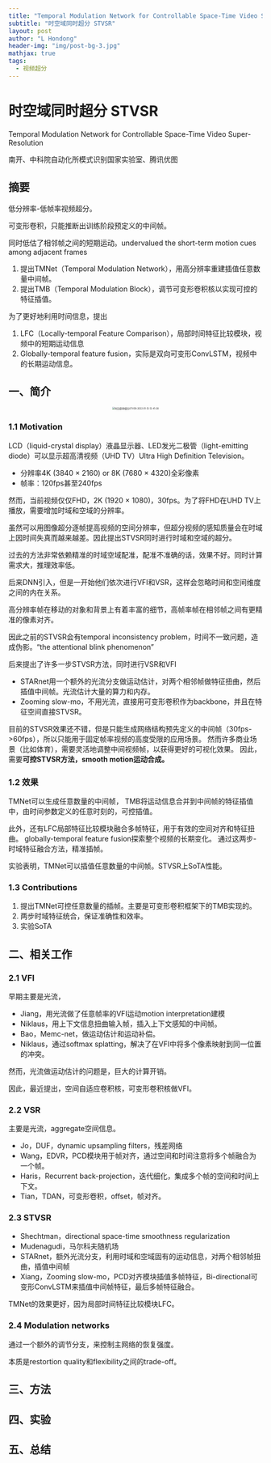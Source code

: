 ```yaml
---
title: "Temporal Modulation Network for Controllable Space-Time Video Super-Resolution"
subtitle: "时空域同时超分 STVSR"
layout: post
author: "L Hondong"
header-img: "img/post-bg-3.jpg"
mathjax: true
tags:
  - 视频超分
---
```


# 时空域同时超分 STVSR

Temporal Modulation Network for Controllable Space-Time Video Super-Resolution

南开、中科院自动化所模式识别国家实验室、腾讯优图

## 摘要

低分辨率-低帧率视频超分。

可变形卷积，只能推断出训练阶段预定义的中间帧。

同时低估了相邻帧之间的短期运动。undervalued the short-term motion cues among adjacent frames

1. 提出TMNet（Temporal Modulation Network），用高分辨率重建插值任意数量中间帧。
2. 提出TMB（Temporal Modulation Block），调节可变形卷积核以实现可控的特征插值。

为了更好地利用时间信息，提出

1. LFC（Locally-temporal Feature Comparison），局部时间特征比较模块，视频中的短期运动信息
2. Globally-temporal feature fusion，实际是双向可变形ConvLSTM，视频中的长期运动信息。

## 一、简介

<div align=center><img src="/Assets/Images/时空域同时超分STVSR-2022-01-12-12-41-38.png" alt="时空域同时超分STVSR-2022-01-12-12-41-38" style="zoom:30%;" /></div>

### 1.1 Motivation

LCD（liquid-crystal display）液晶显示器、LED发光二极管（light-emitting diode）可以显示超高清视频（UHD TV）Ultra High Definition Television。

- 分辨率4K (3840 × 2160) or 8K (7680 × 4320)全彩像素
- 帧率：120fps甚至240fps

然而，当前视频仅仅FHD，2K (1920 × 1080)，30fps。为了将FHD在UHD TV上播放，需要增加时域和空域的分辨率。

虽然可以用图像超分逐帧提高视频的空间分辨率，但超分视频的感知质量会在时域上因时间失真而越来越差。因此提出STVSR同时进行时域和空域的超分。

过去的方法非常依赖精准的时域空域配准，配准不准确的话，效果不好。同时计算需求大，推理效率低。

后来DNN引入，但是一开始他们依次进行VFI和VSR，这样会忽略时间和空间维度之间的内在关系。

高分辨率帧在移动的对象和背景上有着丰富的细节，高帧率帧在相邻帧之间有更精准的像素对齐。

因此之前的STVSR会有temporal inconsistency problem，时间不一致问题，造成伪影。“the attentional blink phenomenon”

后来提出了许多一步STVSR方法，同时进行VSR和VFI

- STARnet用一个额外的光流分支做运动估计，对两个相邻帧做特征扭曲，然后插值中间帧。光流估计大量的算力和内存。
-  Zooming slow-mo，不用光流，直接用可变形卷积作为backbone，并且在特征空间直接STVSR。

目前的STVSR效果还不错，但是只能生成网络结构预先定义的中间帧（30fps->60fps），所以只能用于固定帧率视频的高度受限的应用场景。 然而许多商业场景（比如体育），需要灵活地调整中间视频帧，以获得更好的可视化效果。 因此，需要**可控STVSR方法，smooth motion运动合成。**

### 1.2 效果

TMNet可以生成任意数量的中间帧， TMB将运动信息合并到中间帧的特征插值中，由时间参数定义的任意时刻的，可控插值。

此外，还有LFC局部特征比较模块融合多帧特征，用于有效的空间对齐和特征扭曲。 globally-temporal feature fusion探索整个视频的长期变化。 通过这两步-时域特征融合方法，精准插帧。

实验表明，TMNet可以插值任意数量的中间帧。STVSR上SoTA性能。

### 1.3 Contributions

1. 提出TMNet可控任意数量的插帧。主要是可变形卷积框架下的TMB实现的。
2. 两步时域特征统合，保证准确性和效率。
3. 实验SoTA

## 二、相关工作

### 2.1 VFI

早期主要是光流，

- Jiang，用光流做了任意帧率的VFI运动motion interpretation建模
- Niklaus，用上下文信息扭曲输入帧，插入上下文感知的中间帧。
- Bao，Memc-net，做运动估计和运动补偿。
- Niklaus，通过softmax splatting，解决了在VFI中将多个像素映射到同一位置的冲突。

然而，光流做运动估计的问题是，巨大的计算开销。

因此，最近提出，空间自适应卷积核，可变形卷积核做VFI。

### 2.2 VSR

主要是光流，aggregate空间信息。

- Jo，DUF，dynamic upsampling filters，残差网络
- Wang，EDVR，PCD模块用于帧对齐，通过空间和时间注意将多个帧融合为一个帧。
- Haris，Recurrent back-projection，迭代细化，集成多个帧的空间和时间上下文。
- Tian，TDAN，可变形卷积，offset，帧对齐。

### 2.3 STVSR

- Shechtman，directional space-time smoothness regularization
- Mudenagudi，马尔科夫随机场
- STARnet，额外光流分支，利用时域和空域固有的运动信息，对两个相邻帧扭曲，插值中间帧
- Xiang，Zooming slow-mo，PCD对齐模块插值多帧特征，Bi-directional可变形ConvLSTM来插值中间帧特征，最后多帧特征融合。

TMNet的效果更好，因为局部时间特征比较模块LFC。

### 2.4 Modulation networks

通过一个额外的调节分支，来控制主网络的恢复强度。 

本质是restortion quality和flexibility之间的trade-off。

## 三、方法

## 四、实验

## 五、总结

